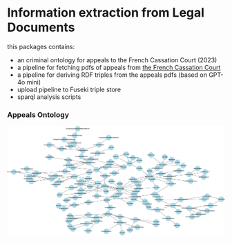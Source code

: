 # Information extraction from Legal Documents
this packages contains:
- an criminal ontology for appeals to the French Cassation Court (2023)
- a pipeline for fetching pdfs of appeals from [the French Cassation Court](https://www.courdecassation.fr/)  
- a pipeline for deriving RDF triples from the appeals pdfs (based on GPT-4o mini) 
- upload pipeline to Fuseki triple store
- sparql analysis scripts 

### Appeals Ontology

![Criminal Ontology v3](data/onto/criminal.v3.nx.png)

